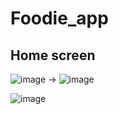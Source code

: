 # Foodie_app

## Home screen

![image](https://user-images.githubusercontent.com/95683403/181836891-2579ab4a-e3d7-46b5-ba26-42b9315b6add.png) -> ![image](https://user-images.githubusercontent.com/95683403/181837715-d6e5f304-738e-4ce6-ac45-c94488599ad2.png)



![image](https://user-images.githubusercontent.com/95683403/181837401-891570c9-10b5-47c2-a2aa-25792e2bf31e.png)

